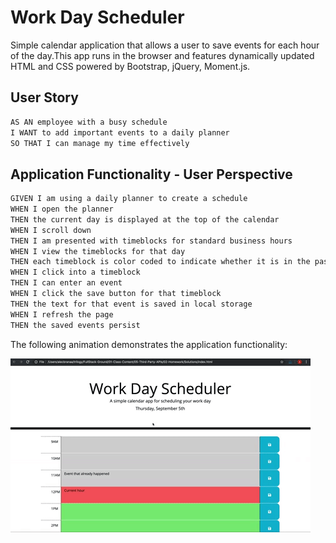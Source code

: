 # Work Day Scheduler

Simple calendar application that allows a user to save events for each hour of the day.This app runs in the browser and features dynamically updated HTML and CSS powered by Bootstrap, jQuery, Moment.js.

## User Story

```md
AS AN employee with a busy schedule
I WANT to add important events to a daily planner
SO THAT I can manage my time effectively
```

## Application Functionality - User Perspective

```md
GIVEN I am using a daily planner to create a schedule
WHEN I open the planner
THEN the current day is displayed at the top of the calendar
WHEN I scroll down
THEN I am presented with timeblocks for standard business hours
WHEN I view the timeblocks for that day
THEN each timeblock is color coded to indicate whether it is in the past, present, or future
WHEN I click into a timeblock
THEN I can enter an event
WHEN I click the save button for that timeblock
THEN the text for that event is saved in local storage
WHEN I refresh the page
THEN the saved events persist
```

The following animation demonstrates the application functionality:

![A user clicks on slots on the color-coded calendar and edits the events.](./assets/05-third-party-apis-homework-demo.gif)